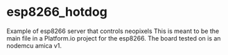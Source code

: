 # esp8266_hotdog
Example of esp8266 server that controls neopixels
This is meant to be the main file in a Platform.io project for the esp8266. 
The board tested on is an nodemcu amica v1.

